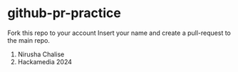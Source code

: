 # github-pr-practice
Fork this repo to your account
Insert your name and create a pull-request to the main repo.

1. Nirusha Chalise
2. Hackamedia 2024
